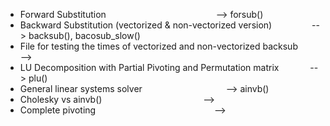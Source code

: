 - Forward Substitution &emsp;&emsp;&emsp;&emsp;&emsp;&emsp;&emsp;&emsp;&emsp;&emsp;&emsp;&emsp; --> forsub()
- Backward Substitution (vectorized & non-vectorized version) &emsp;&emsp;&emsp;&emsp; --> backsub(), bacosub_slow()
- File for testing the times of vectorized and non-vectorized backsub &emsp;&emsp; --> 
- LU Decomposition with Partial Pivoting and Permutation matrix &emsp;&emsp;&emsp; --> plu()
- General linear systems solver &emsp;&emsp;&emsp;&emsp;&emsp;&emsp;&emsp;&emsp;&emsp; --> ainvb()
- Cholesky vs ainvb() &emsp;&emsp;&emsp;&emsp;&emsp;&emsp;&emsp;&emsp;&emsp;&emsp;&emsp; -->
- Complete pivoting &emsp;&emsp;&emsp;&emsp;&emsp;&emsp;&emsp;&emsp;&emsp;&emsp;&emsp;&emsp;&emsp; -->
